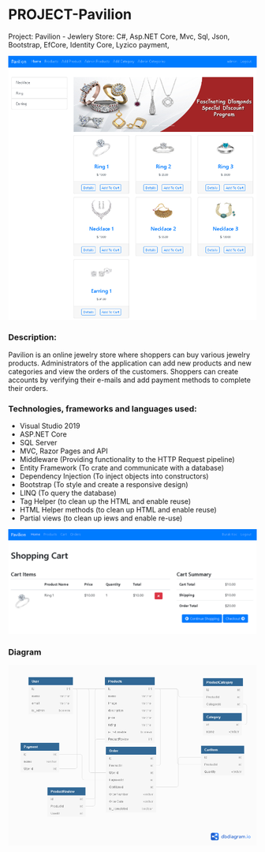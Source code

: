 # PROJECT-Pavilion
Project: Pavilion - Jewlery Store: C#, Asp.NET Core, Mvc, Sql, Json, Bootstrap, EfCore, Identity Core, Lyzico payment, 

<div>
<img src="admin.png" alt="Logo">
</div>

<h3>Description:</h3>

Pavilion is an online jewelry store where shoppers can buy various jewelry products. Administrators of the
application can add new products and new categories and view the orders of the customers. Shoppers can
create accounts by verifying their e-mails and add payment methods to complete their orders.

<h3>Technologies, frameworks and languages used:</h3>
<ul>
<li>Visual Studio 2019
<li>ASP.NET Core
<li>SQL Server
<li>MVC, Razor Pages and API
<li>Middleware (Providing functionality to the HTTP Request pipeline)
<li>Entity Framework (To crate and communicate with a database)
<li>Dependency Injection (To inject objects into constructors)
<li>Bootstrap (To style and create a responsive design)
<li>LINQ (To query the database)
<li>Tag Helper (to clean up the HTML and enable reuse)
<li>HTML Helper methods (to clean up HTML and enable reuse)
<li>Partial views (to clean up iews and enable re-use)
</ul>

<div>
<img src="cart.png" alt="Logo">
</div>

<h3>Diagram</h3>

<div>
<img src="diagram.png" alt="Logo">
</div>

